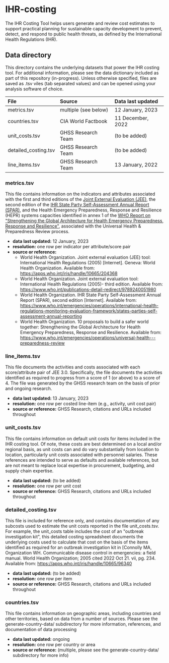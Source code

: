 # IHR-costing
The IHR Costing Tool helps users generate and review cost estimates to support practical planning for sustainable capacity development to prevent, detect, and respond to public health threats, as defined by the International Health Regulations (IHR).

## Data directory

This directory contains the underlying datasets that power the IHR costing tool. For additional information, please see the data dictionary included as part of this repository (in-progress). Unless otherwise specified, files are saved as .tsv viles (tab separated values) and can be opened using your analysis software of choice.


| File                    |  Source                       | Data last updated
| :---                    | :---                          | :--- 
| metrics.tsv             | multiple (see below)          | 12 January, 2023
| countries.tsv           | CIA World Factbook            | 11 December, 2022
| unit_costs.tsv          | GHSS Research Team            | (to be added)
| detailed_costing.tsv    | GHSS Research Team            | (to be added)
| line_items.tsv          | GHSS Research Team            |  13 January, 2022

### metrics.tsv
This file contains information on the indicators and attributes associated with the first and third editions of the [Joint External Evaluation (JEE)](https://www.who.int/publications/i/item/9789240051980), the second edition of the [IHR State Party Self-Assessment Annual Report (SPAR)](https://www.who.int/emergencies/operations/international-health-regulations-monitoring-evaluation-framework/states-parties-self-assessment-annual-reporting), and the Health Emergency Preparedness, Response and Resilience (HEPR) systems capacities identified in annex 1 of the [WHO Report on "Strengthening the Global Architecture for Health Emergency Preparedness, Response and Resilience"](https://www.who.int/emergencies/operations/universal-health---preparedness-review), associated with the Universal Health & Preparedness Review process. 

   - **data last updated:** 12 January, 2023 
   - **resolution:** one row per indicator per attribute/score pair
   - **source or reference:** 
      - World Health Organization. Joint external evaluation (JEE) tool: International Health Regulations (2005) [Internet]. Geneva: World Health Organization. Available from: https://apps.who.int/iris/handle/10665/204368
      - World Health Organization. Joint external evaluation tool: International Health Regulations (2005)- third edition. Available from: https://www.who.int/publications-detail-redirect/9789240051980 
      - World Health Organization. IHR State Party Self-Assessment Annual Report (SPAR), second edition [Internet]. Available from: https://www.who.int/emergencies/operations/international-health-regulations-monitoring-evaluation-framework/states-parties-self-assessment-annual-reporting
      - World Health Organization. 10 proposals to build a safer world together: Strengthening the Global Architecture for Health Emergency Preparedness, Response and Resilience. Available from: https://www.who.int/emergencies/operations/universal-health---preparedness-review


### line_items.tsv
This file documents the activities and costs associated with each score/attribute pair of JEE 3.0. Specifically, the file documents the activities identified as required to progress from a score of 1 (or above) to a score of 4. The file was generated by the GHSS research team on the basis of prior and ongoing research.

   - **data last updated:** 13 January, 2023
   - **resolution:** one row per costed line-item (e.g., activity, unit cost pair)
   - **source or reference:** GHSS Research, citations and URLs included throughout

### unit_costs.tsv
This file contains information on default unit costs for items included in the IHR costing tool. Of note, these costs are best determined on a local and/or regional basis, as unit costs can and do vary substantially from location to location, particularly unit costs associated with personnel salaries. These references are intended to serve as defaults and available references, but are not meant to replace local expertise in procurement, budgeting, and supply chain expertise.

   - **data last updated:** (to be added)
   - **resolution:** one row per unit cost
   - **source or reference:** GHSS Research, citations and URLs included throughout

### detailed_costing.tsv
This file is included for reference only, and contains documentation of any subcosts used to estimate the unit costs reported in the file unit_costs.tsv. For example, the unit_costs table includes the cost of an "outbreak investigation kit", this detailed costing spreadsheet documents the underlying costs used to calculate that cost on the basis of the items identified as required for an outbreak investigation kit in [Connolly MA, Organization WH. Communicable disease control in emergencies: a field manual. World Health Organization; 2005 cited 2022 Oct 21. vii, pg. 234. Available from: https://apps.who.int/iris/handle/10665/96340

   - **data last updated:** (to be added)
   - **resolution:** one row per item
   - **source or reference:** GHSS Research, citations and URLs included throughout

### countries.tsv
This file contains information on geographic areas, including countries and other territories, based on data from a number of sources. Please see the generate-country-data/ subdirectory for more information, references, and documentation of data processing

   - **data last updated:** ongoing
   - **resolution:** one row per country or area
   - **source or reference:** (multiple, please see the generate-country-data/ subdirectory for more info)


